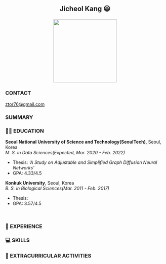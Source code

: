 
## <p align="center">Jicheol Kang :grinning: </p> <p align="center"><img src="https://user-images.githubusercontent.com/57743113/142025819-a6711a39-b4fe-490d-990b-938cc74eadcb.jpg" width="200" height="200"></p>

### CONTACT

ztor76@gmail.com

### SUMMARY

### :man_student: EDUCATION

**Seoul National University of Science and Technology(SeoulTech)**, Seoul, Korea<br>
*M. S. in Data Sciences(Expected, Mar. 2020 - Feb. 2022)*
- Thesis: *'A Study on Adjustable and Simplified Graph Diffusion Neural Networks'*
- GPA: 4.33/4.5


**Konkuk University**, Seoul, Korea<br>
*B. S. in Biological Sciences(Mar. 2011 - Feb. 2017)*
- Thesis: 
- GPA: 3.57/4.5
  
  
<br>
  
### :runner: EXPERIENCE


### :computer: SKILLS


### :bicyclist: EXTRACURRICULAR ACTIVITIES


<!--
**ztor2/ztor2** is a ✨ _special_ ✨ repository because its `README.md` (this file) appears on your GitHub profile.

Here are some ideas to get you started:

- 🔭 I’m currently working on ...
- 🌱 I’m currently learning ...
- 👯 I’m looking to collaborate on ...
- 🤔 I’m looking for help with ...
- 💬 Ask me about ...
- 📫 How to reach me: ...
- 😄 Pronouns: ...
- ⚡ Fun fact: ...
-->
